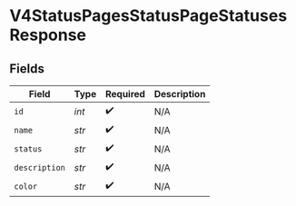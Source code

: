 # V4StatusPagesStatusPageStatusesResponse


## Fields

| Field              | Type               | Required           | Description        |
| ------------------ | ------------------ | ------------------ | ------------------ |
| `id`               | *int*              | :heavy_check_mark: | N/A                |
| `name`             | *str*              | :heavy_check_mark: | N/A                |
| `status`           | *str*              | :heavy_check_mark: | N/A                |
| `description`      | *str*              | :heavy_check_mark: | N/A                |
| `color`            | *str*              | :heavy_check_mark: | N/A                |